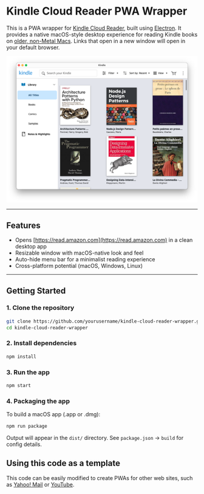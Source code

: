 # Kindle Cloud Reader PWA Wrapper

This is a PWA wrapper for [Kindle Cloud Reader](https://read.amazon.com),
built using [Electron](https://www.electronjs.org/). It provides a native
macOS-style desktop experience for reading Kindle books on [older, non-Metal Macs](https://chatgpt.com/share/6850764a-2418-8012-a04d-2d54a038e04e).
Links that open in a new window will open in your default browser.

![screenshot](./assets/screenshot.png)

---

## Features

- Opens [https://read.amazon.com](https://read.amazon.com) in a clean desktop app
- Resizable window with macOS-native look and feel
- Auto-hide menu bar for a minimalist reading experience
- Cross-platform potential (macOS, Windows, Linux)

---

## Getting Started

### 1. Clone the repository

```bash
git clone https://github.com/yourusername/kindle-cloud-reader-wrapper.git
cd kindle-cloud-reader-wrapper
```

### 2. Install dependencies

```bash
npm install
```

### 3. Run the app

```bash
npm start
```

### 4. Packaging the app

To build a macOS app (.app or .dmg):

```bash
npm run package
```

Output will appear in the `dist/` directory.
See `package.json` → `build` for config details.

## Using this code as a template

This code can be easily modified to create PWAs for other web sites,
such as [Yahoo! Mail](https://github.com/evokateur/kindle-cloud-reader-wrapper/tree/yahoo-mail)
or [YouTube](https://github.com/evokateur/kindle-cloud-reader-wrapper/tree/youtube).
